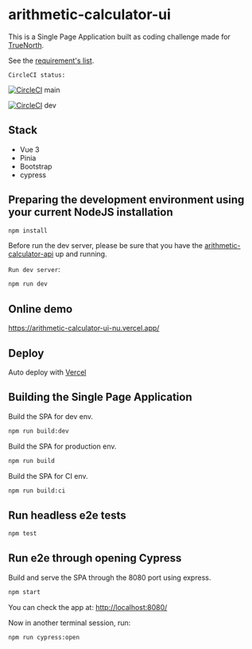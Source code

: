 # arithmetic-calculator-ui

This is a Single Page Application built as coding challenge made for [TrueNorth](https://www.truenorth.co/).

See the [requirement's list](./TrueNorth_LoanPro_Coding_Challenge.pdf).

`CircleCI status:`

[![CircleCI](https://dl.circleci.com/status-badge/img/gh/web2solutions/arithmetic-calculator-ui/tree/main.svg?style=svg)](https://dl.circleci.com/status-badge/redirect/gh/web2solutions/arithmetic-calculator-ui/tree/main) main

[![CircleCI](https://dl.circleci.com/status-badge/img/gh/web2solutions/arithmetic-calculator-ui/tree/dev.svg?style=svg)](https://dl.circleci.com/status-badge/redirect/gh/web2solutions/arithmetic-calculator-ui/tree/dev) dev

## Stack

* Vue 3
* Pinia
* Bootstrap
* cypress

## Preparing the development environment using your current NodeJS installation

```bash
npm install
```

Before run the dev server, please be sure that you have the [arithmetic-calculator-api](https://github.com/web2solutions/arithmetic-calculator-api) up and running.

`Run dev server`:

```bash
npm run dev
```

## Online demo

<https://arithmetic-calculator-ui-nu.vercel.app/>

## Deploy

Auto deploy with [Vercel](https://vercel.com/)

## Building the Single Page Application

Build the SPA for dev env.

```bash
npm run build:dev
```

Build the SPA for production env.

```bash
npm run build
```

Build the SPA for CI env.

```bash
npm run build:ci
```

## Run headless e2e tests

```bash
npm test
```

## Run e2e through opening Cypress

Build and serve the SPA through the 8080 port using express.

```bash
npm start
```

You can check the app at: <http://localhost:8080/>

Now in another terminal session, run:

```bash
npm run cypress:open
```
